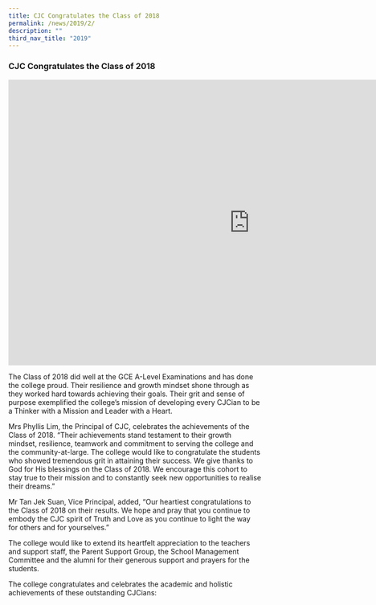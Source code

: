 ```yaml
---
title: CJC Congratulates the Class of 2018
permalink: /news/2019/2/
description: ""
third_nav_title: "2019"
---
```

### **CJC Congratulates the Class of 2018**

<iframe allowfullscreen="true" height="569" width="960" frameborder="0" src="https://docs.google.com/presentation/d/e/2PACX-1vQLi6Q7KfGlKPDaNW59mLKNcRGLbwVstaKi_Z5GbmUYjphKgFAv04MEC1ztTCDVWOnDvN1tt99VtWvW/embed?start=false&amp;loop=false&amp;delayms=3000"></iframe>

The Class of 2018 did well at the GCE A-Level Examinations and has done the college proud. Their resilience and growth mindset shone through as they worked hard towards achieving their goals. Their grit and sense of purpose exemplified the college’s mission of developing every CJCian to be a Thinker with a Mission and Leader with a Heart.  
  
Mrs Phyllis Lim, the Principal of CJC, celebrates the achievements of the Class of 2018. “Their achievements stand testament to their growth mindset, resilience, teamwork and commitment to serving the college and the community-at-large. The college would like to congratulate the students who showed tremendous grit in attaining their success. We give thanks to God for His blessings on the Class of 2018. We encourage this cohort to stay true to their mission and to constantly seek new opportunities to realise their dreams.”  
  
Mr Tan Jek Suan, Vice Principal, added, “Our heartiest congratulations to the Class of 2018 on their results. We hope and pray that you continue to embody the CJC spirit of Truth and Love as you continue to light the way for others and for yourselves.”  
  
The college would like to extend its heartfelt appreciation to the teachers and support staff, the Parent Support Group, the School Management Committee and the alumni for their generous support and prayers for the students.  
  
The college congratulates and celebrates the academic and holistic achievements of these outstanding CJCians:

